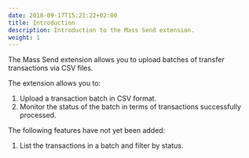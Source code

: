 ```yaml
---
date: 2018-09-17T15:21:22+02:00
title: Introduction
description: Introduction to the Mass Send extension.
weight: 1
---
```


The Mass Send extension allows you to upload batches of transfer transactions via CSV files.

The extension allows you to:

1. Upload a transaction batch in CSV format.
2. Monitor the status of the batch in terms of transactions successfully processed.

<aside class="warning">
	The following features have not yet been added:
</aside>

1. List the transactions in a batch and filter by status.
